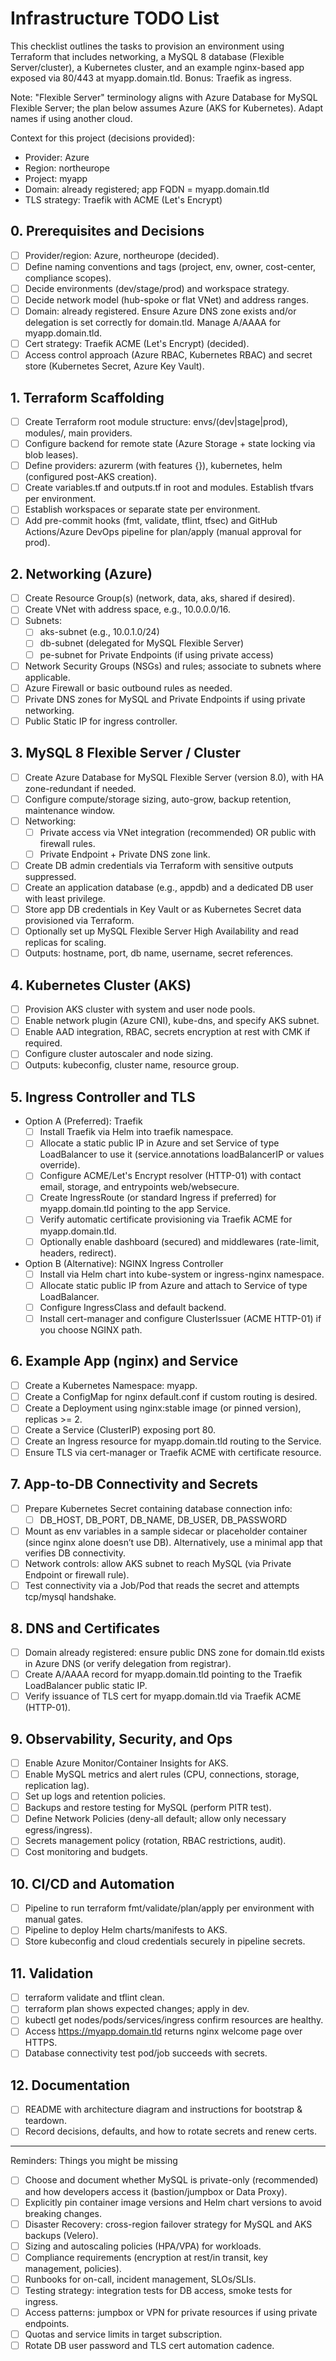 # Infrastructure TODO List

This checklist outlines the tasks to provision an environment using Terraform that includes networking, a MySQL 8 database (Flexible Server/cluster), a Kubernetes cluster, and an example nginx-based app exposed via 80/443 at myapp.domain.tld. Bonus: Traefik as ingress.

Note: "Flexible Server" terminology aligns with Azure Database for MySQL Flexible Server; the plan below assumes Azure (AKS for Kubernetes). Adapt names if using another cloud.

Context for this project (decisions provided):
- Provider: Azure
- Region: northeurope
- Project: myapp
- Domain: already registered; app FQDN = myapp.domain.tld
- TLS strategy: Traefik with ACME (Let's Encrypt)

## 0. Prerequisites and Decisions
- [ ] Provider/region: Azure, northeurope (decided).
- [ ] Define naming conventions and tags (project, env, owner, cost-center, compliance scopes).
- [ ] Decide environments (dev/stage/prod) and workspace strategy.
- [ ] Decide network model (hub-spoke or flat VNet) and address ranges.
- [ ] Domain: already registered. Ensure Azure DNS zone exists and/or delegation is set correctly for domain.tld. Manage A/AAAA for myapp.domain.tld.
- [ ] Cert strategy: Traefik ACME (Let's Encrypt) (decided).
- [ ] Access control approach (Azure RBAC, Kubernetes RBAC) and secret store (Kubernetes Secret, Azure Key Vault).

## 1. Terraform Scaffolding
- [ ] Create Terraform root module structure: envs/(dev|stage|prod), modules/, main providers.
- [ ] Configure backend for remote state (Azure Storage + state locking via blob leases).
- [ ] Define providers: azurerm (with features {}), kubernetes, helm (configured post-AKS creation).
- [ ] Create variables.tf and outputs.tf in root and modules. Establish tfvars per environment.
- [ ] Establish workspaces or separate state per environment.
- [ ] Add pre-commit hooks (fmt, validate, tflint, tfsec) and GitHub Actions/Azure DevOps pipeline for plan/apply (manual approval for prod).

## 2. Networking (Azure)
- [ ] Create Resource Group(s) (network, data, aks, shared if desired).
- [ ] Create VNet with address space, e.g., 10.0.0.0/16.
- [ ] Subnets:
  - [ ] aks-subnet (e.g., 10.0.1.0/24)
  - [ ] db-subnet (delegated for MySQL Flexible Server)
  - [ ] pe-subnet for Private Endpoints (if using private access)
- [ ] Network Security Groups (NSGs) and rules; associate to subnets where applicable.
- [ ] Azure Firewall or basic outbound rules as needed.
- [ ] Private DNS zones for MySQL and Private Endpoints if using private networking.
- [ ] Public Static IP for ingress controller.

## 3. MySQL 8 Flexible Server / Cluster
- [ ] Create Azure Database for MySQL Flexible Server (version 8.0), with HA zone-redundant if needed.
- [ ] Configure compute/storage sizing, auto-grow, backup retention, maintenance window.
- [ ] Networking:
  - [ ] Private access via VNet integration (recommended) OR public with firewall rules.
  - [ ] Private Endpoint + Private DNS zone link.
- [ ] Create DB admin credentials via Terraform with sensitive outputs suppressed.
- [ ] Create an application database (e.g., appdb) and a dedicated DB user with least privilege.
- [ ] Store app DB credentials in Key Vault or as Kubernetes Secret data provisioned via Terraform.
- [ ] Optionally set up MySQL Flexible Server High Availability and read replicas for scaling.
- [ ] Outputs: hostname, port, db name, username, secret references.

## 4. Kubernetes Cluster (AKS)
- [ ] Provision AKS cluster with system and user node pools.
- [ ] Enable network plugin (Azure CNI), kube-dns, and specify AKS subnet.
- [ ] Enable AAD integration, RBAC, secrets encryption at rest with CMK if required.
- [ ] Configure cluster autoscaler and node sizing.
- [ ] Outputs: kubeconfig, cluster name, resource group.

## 5. Ingress Controller and TLS
- Option A (Preferred): Traefik
  - [ ] Install Traefik via Helm into traefik namespace.
  - [ ] Allocate a static public IP in Azure and set Service of type LoadBalancer to use it (service.annotations loadBalancerIP or values override).
  - [ ] Configure ACME/Let's Encrypt resolver (HTTP-01) with contact email, storage, and entrypoints web/websecure.
  - [ ] Create IngressRoute (or standard Ingress if preferred) for myapp.domain.tld pointing to the app Service.
  - [ ] Verify automatic certificate provisioning via Traefik ACME for myapp.domain.tld.
  - [ ] Optionally enable dashboard (secured) and middlewares (rate-limit, headers, redirect).
- Option B (Alternative): NGINX Ingress Controller
  - [ ] Install via Helm chart into kube-system or ingress-nginx namespace.
  - [ ] Allocate static public IP from Azure and attach to Service of type LoadBalancer.
  - [ ] Configure IngressClass and default backend.
  - [ ] Install cert-manager and configure ClusterIssuer (ACME HTTP-01) if you choose NGINX path.

## 6. Example App (nginx) and Service
- [ ] Create a Kubernetes Namespace: myapp.
- [ ] Create a ConfigMap for nginx default.conf if custom routing is desired.
- [ ] Create a Deployment using nginx:stable image (or pinned version), replicas >= 2.
- [ ] Create a Service (ClusterIP) exposing port 80.
- [ ] Create an Ingress resource for myapp.domain.tld routing to the Service.
- [ ] Ensure TLS via cert-manager or Traefik ACME with certificate resource.

## 7. App-to-DB Connectivity and Secrets
- [ ] Prepare Kubernetes Secret containing database connection info:
  - [ ] DB_HOST, DB_PORT, DB_NAME, DB_USER, DB_PASSWORD
- [ ] Mount as env variables in a sample sidecar or placeholder container (since nginx alone doesn’t use DB). Alternatively, use a minimal app that verifies DB connectivity.
- [ ] Network controls: allow AKS subnet to reach MySQL (via Private Endpoint or firewall rule).
- [ ] Test connectivity via a Job/Pod that reads the secret and attempts tcp/mysql handshake.

## 8. DNS and Certificates
- [ ] Domain already registered: ensure public DNS zone for domain.tld exists in Azure DNS (or verify delegation from registrar).
- [ ] Create A/AAAA record for myapp.domain.tld pointing to the Traefik LoadBalancer public static IP.
- [ ] Verify issuance of TLS cert for myapp.domain.tld via Traefik ACME (HTTP-01).

## 9. Observability, Security, and Ops
- [ ] Enable Azure Monitor/Container Insights for AKS.
- [ ] Enable MySQL metrics and alert rules (CPU, connections, storage, replication lag).
- [ ] Set up logs and retention policies.
- [ ] Backups and restore testing for MySQL (perform PITR test).
- [ ] Define Network Policies (deny-all default; allow only necessary egress/ingress).
- [ ] Secrets management policy (rotation, RBAC restrictions, audit).
- [ ] Cost monitoring and budgets.

## 10. CI/CD and Automation
- [ ] Pipeline to run terraform fmt/validate/plan/apply per environment with manual gates.
- [ ] Pipeline to deploy Helm charts/manifests to AKS.
- [ ] Store kubeconfig and cloud credentials securely in pipeline secrets.

## 11. Validation
- [ ] terraform validate and tflint clean.
- [ ] terraform plan shows expected changes; apply in dev.
- [ ] kubectl get nodes/pods/services/ingress confirm resources are healthy.
- [ ] Access https://myapp.domain.tld returns nginx welcome page over HTTPS.
- [ ] Database connectivity test pod/job succeeds with secrets.

## 12. Documentation
- [ ] README with architecture diagram and instructions for bootstrap & teardown.
- [ ] Record decisions, defaults, and how to rotate secrets and renew certs.

---

Reminders: Things you might be missing
- [ ] Choose and document whether MySQL is private-only (recommended) and how developers access it (bastion/jumpbox or Data Proxy).
- [ ] Explicitly pin container image versions and Helm chart versions to avoid breaking changes.
- [ ] Disaster Recovery: cross-region failover strategy for MySQL and AKS backups (Velero).
- [ ] Sizing and autoscaling policies (HPA/VPA) for workloads.
- [ ] Compliance requirements (encryption at rest/in transit, key management, policies).
- [ ] Runbooks for on-call, incident management, SLOs/SLIs.
- [ ] Testing strategy: integration tests for DB access, smoke tests for ingress.
- [ ] Access patterns: jumpbox or VPN for private resources if using private endpoints.
- [ ] Quotas and service limits in target subscription.
- [ ] Rotate DB user password and TLS cert automation cadence.
